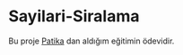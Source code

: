 # Sayilari-Siralama
Bu proje [Patika](https://app.patika.dev/egitimler/baslangic-seviye-java-ile-backend-web-development-patikasi) dan aldığım eğitimin ödevidir.
